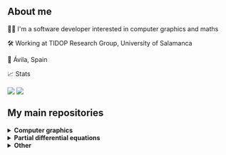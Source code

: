 ## About me

:man_technologist: I'm a software developer interested in computer graphics and maths

:hammer_and_wrench: Working at TIDOP Research Group, University of Salamanca

:round_pushpin: Ávila, Spain

:chart_with_upwards_trend: Stats

<a href="https://github.com/MorcilloSanz/MorcilloSanz"><img align="center" src="https://github-readme-stats.vercel.app/api?username=MorcilloSanz&count_private=true&show_icons=true&hide_border=true&dummy=1)"/></a>
<a href="https://github.com/MorcilloSanz/MorcilloSanz"><img align="center" src="https://github-readme-stats.vercel.app/api/top-langs/?username=MorcilloSanz&layout=compact&hide_border=true"/></a>

## My main repositories

<details><summary><strong>Computer graphics</strong></summary>
<ul>
  <li><a href="https://github.com/MorcilloSanz/RendererGL"><strong>RendererGL</strong></a> Easy to use 3D renderer in C++ and OpenGL with lighting and shadows</li>
  <li><a href="https://github.com/MorcilloSanz/LorenzAttractor"><strong>LorenzAttractor</strong></a> Lorenz Attractor rendered with Modern OpenGL</li>
<ul>
</details>

<details><summary><strong>Partial differential equations</strong></summary>
<ul>
  <li><a href="https://github.com/MorcilloSanz/AnisotropicDiffusion-Image"><strong>AnisotropicDiffusion-Image</strong></a> Anisotropic Diffusion for image smoothing</li>
  <li><a href="https://github.com/MorcilloSanz/AnisotropicDiffusion2DPointCloud"><strong>AnisotropicDiffusion2DPointCloud</strong></a> Approximate points of a point cloud using Anisotropic Diffusion and Gradient Ascent</li>
  <li><a href="https://github.com/MorcilloSanz/HeatEquation-JS"><strong>HeatEquation-JS</strong></a> Solving heat equation in R^2</li>
  <li><a href="https://github.com/MorcilloSanz/EdgeDetector"><strong>EdgeDetector</strong></a> My own edge detector in images</li>
</ul>
</details>

<details><summary><strong>Other</strong></summary>
<ul>
  <li><a href="https://github.com/MorcilloSanz/Brainfuck-IDE"><strong>Brainfuck-IDE</strong></a> Brainfuck IDE, compiler and debugger for Windows and Linux</li>
</ul>
</details>
